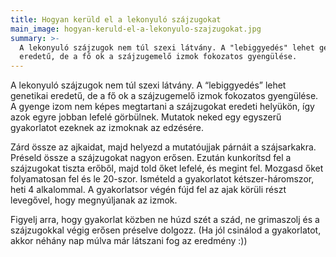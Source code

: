 ```yaml
---
title: Hogyan kerüld el a lekonyuló szájzugokat
main_image: hogyan-keruld-el-a-lekonyulo-szajzugokat.jpg
summary: >-
  A lekonyuló szájzugok nem túl szexi látvány. A "lebiggyedés" lehet genetikai
  eredetű, de a fő ok a szájzugemelő izmok fokozatos gyengülése. 
---
```


A lekonyuló szájzugok nem túl szexi látvány. A “lebiggyedés” lehet genetikai
eredetű, de a fő ok a szájzugemelő izmok fokozatos gyengülése. A gyenge izom nem
képes megtartani a szájzugokat eredeti helyükön, így azok egyre jobban lefelé
görbülnek. Mutatok neked egy egyszerű gyakorlatot ezeknek az izmoknak az
edzésére.

Zárd össze az ajkaidat, majd helyezd a mutatóujjak párnáit a szájsarkakra.
Préseld össze a szájzugokat nagyon erősen. Ezután kunkorítsd fel a szájzugokat
tiszta erőből, majd told őket lefelé, és megint fel. Mozgasd őket folyamatosan
fel és le 20-szor. Ismételd a gyakorlatot kétszer-háromszor, heti 4 alkalommal.
A gyakorlatsor végén fújd fel az ajak körüli részt levegővel, hogy megnyúljanak
az izmok.

Figyelj arra, hogy gyakorlat közben ne húzd szét a szád, ne grimaszolj és a
szájzugokkal végig erősen préselve dolgozz. (Ha jól csinálod a gyakorlatot,
akkor néhány nap múlva már látszani fog az eredmény :))


